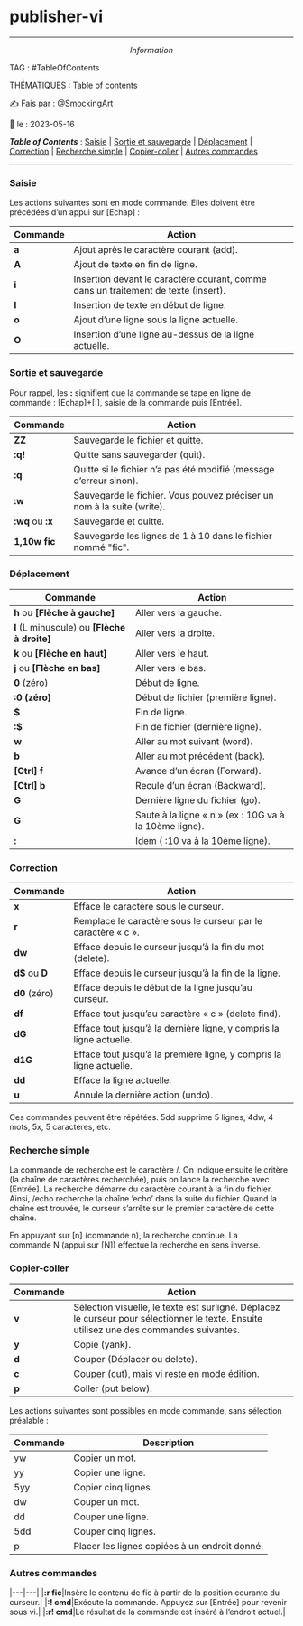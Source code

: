 # publisher-vi

---
$$Information$$

TAG :  #TableOfContents

THÉMATIQUES : Table of contents

✍ Fais par : @SmockingArt 

🧭 le : 2023-05-16 

_**Table of Contents**_ : [Saisie](#Saisie) | [Sortie et sauvegarde](#Sortie-et-sauvegarde) | [Déplacement](#Déplacement) | [Correction](#Correction) | [Recherche simple](#Recherche-simple) | [Copier-coller](#Copier-coller) | [Autres commandes](#Autres-commandes)

---

### Saisie

Les actions suivantes sont en mode commande. Elles doivent être précédées d’un appui sur [Echap] :

|Commande|Action|
|---|---|
|**a**|Ajout après le caractère courant (add).|
|**A**|Ajout de texte en fin de ligne.|
|**i**|Insertion devant le caractère courant, comme dans un traitement de texte (insert).|
|**I**|Insertion de texte en début de ligne.|
|**o**|Ajout d’une ligne sous la ligne actuelle.|
|**O**|Insertion d’une ligne au-dessus de la ligne actuelle.|

### Sortie et sauvegarde

Pour rappel, les **:** signifient que la commande se tape en ligne de commande : [Echap]+[:], saisie de la commande puis [Entrée].

|Commande|Action|
|---|---|
|**ZZ**|Sauvegarde le fichier et quitte.|
|**:q!**|Quitte sans sauvegarder (quit).|
|**:q**|Quitte si le fichier n’a pas été modifié (message d’erreur sinon).|
|**:w**|Sauvegarde le fichier. Vous pouvez préciser un nom à la suite (write).|
|**:wq** ou **:x**|Sauvegarde et quitte.|
|**1,10w fic**|Sauvegarde les lignes de 1 à 10 dans le fichier nommé "fic".|

### Déplacement

|Commande|Action|
|---|---|
|**h** ou **[Flèche à gauche]**|Aller vers la gauche.|
|**l** (L minuscule) ou **[Flèche à droite]**|Aller vers la droite.|
|**k** ou **[Flèche en haut]**|Aller vers le haut.|
|**j** ou **[Flèche en bas]**|Aller vers le bas.|
|**0** (zéro)|Début de ligne.|
|**:0 (zéro)**|Début de fichier (première ligne).|
|**$**|Fin de ligne.|
|**:$**|Fin de fichier (dernière ligne).|
|**w**|Aller au mot suivant (word).|
|**b**|Aller au mot précédent (back).|
|**[Ctrl] f**|Avance d’un écran (Forward).|
|**[Ctrl] b**|Recule d’un écran (Backward).|
|**G**|Dernière ligne du fichier (go).|
|**<n>G**|Saute à la ligne « n » (ex : 10G va à la 10ème ligne).|
|**:<n>**|Idem ( :10 va à la 10ème ligne).|

### Correction

|Commande|Action|
|---|---|
|**x**|Efface le caractère sous le curseur.|
|**r<c>**|Remplace le caractère sous le curseur par le caractère « c ».|
|**dw**|Efface depuis le curseur jusqu’à la fin du mot (delete).|
|**d$** ou **D**|Efface depuis le curseur jusqu’à la fin de la ligne.|
|**d0** (zéro)|Efface depuis le début de la ligne jusqu’au curseur.|
|**df<c>**|Efface tout jusqu’au caractère « c » (delete find).|
|**dG**|Efface tout jusqu’à la dernière ligne, y compris la ligne actuelle.|
|**d1G**|Efface tout jusqu’à la première ligne, y compris la ligne actuelle.|
|**dd**|Efface la ligne actuelle.|
|**u**|Annule la dernière action (undo).|

Ces commandes peuvent être répétées. 5dd supprime 5 lignes, 4dw, 4 mots, 5x, 5 caractères, etc.

### Recherche simple

La commande de recherche est le caractère /. On indique ensuite le critère (la chaîne de caractères recherchée), puis on lance la recherche avec [Entrée]. La recherche démarre du caractère courant à la fin du fichier. Ainsi, /echo recherche la chaîne ’echo’ dans la suite du fichier. Quand la chaîne est trouvée, le curseur s’arrête sur le premier caractère de cette chaîne.

En appuyant sur [n] (commande n), la recherche continue. La commande N (appui sur [N]) effectue la recherche en sens inverse.

### Copier-coller

|Commande|Action|
|---|---|
|**v**|Sélection visuelle, le texte est surligné. Déplacez le curseur pour sélectionner le texte. Ensuite utilisez une des commandes suivantes.|
|**y**|Copie (yank).|
|**d**|Couper (Déplacer ou delete).|
|**c**|Couper (cut), mais vi reste en mode édition.|
|**p**|Coller (put below).|

Les actions suivantes sont possibles en mode commande, sans sélection préalable :

| Commande | Description                                   |
|----------|-----------------------------------------------|
| yw       | Copier un mot.                                |
| yy       | Copier une ligne.                             |
| 5yy      | Copier cinq lignes.                           |
| dw       | Couper un mot.                                |
| dd       | Couper une ligne.                             |
| 5dd      | Couper cinq lignes.                           |
| p        | Placer les lignes copiées à un endroit donné. |

### Autres commandes

|---|---|
|**:r fic**|Insère le contenu de fic à partir de la position courante du curseur.|
|**:! cmd**|Exécute la commande. Appuyez sur [Entrée] pour revenir sous vi.|
|**:r! cmd**|Le résultat de la commande est inséré à l’endroit actuel.|
